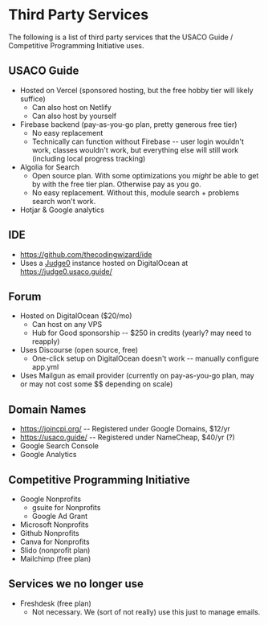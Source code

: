 # Third Party Services

The following is a list of third party services that the USACO Guide / Competitive Programming Initiative uses.

## USACO Guide

- Hosted on Vercel (sponsored hosting, but the free hobby tier will likely suffice)
  - Can also host on Netlify
  - Can also host by yourself
- Firebase backend (pay-as-you-go plan, pretty generous free tier)
  - No easy replacement
  - Technically can function without Firebase -- user login wouldn't work, classes wouldn't work, but everything else will still work (including local progress tracking)
- Algolia for Search
  - Open source plan. With some optimizations you _might_ be able to get by with the free tier plan. Otherwise pay as you go.
  - No easy replacement. Without this, module search + problems search won't work.
- Hotjar & Google analytics

## IDE

- https://github.com/thecodingwizard/ide
- Uses a [Judge0](https://github.com/judge0/judge0) instance hosted on DigitalOcean at https://judge0.usaco.guide/

## Forum

- Hosted on DigitalOcean (\$20/mo)
  - Can host on any VPS
  - Hub for Good sponsorship -- \$250 in credits (yearly? may need to reapply)
- Uses Discourse (open source, free)
  - One-click setup on DigitalOcean doesn't work -- manually configure app.yml
- Uses Mailgun as email provider (currently on pay-as-you-go plan, may or may not cost some \$\$ depending on scale)

## Domain Names

- https://joincpi.org/ -- Registered under Google Domains, \$12/yr
- https://usaco.guide/ -- Registered under NameCheap, \$40/yr (?)
- Google Search Console
- Google Analytics

## Competitive Programming Initiative

- Google Nonprofits
  - gsuite for Nonprofits
  - Google Ad Grant
- Microsoft Nonprofits
- Github Nonprofits
- Canva for Nonprofits
- Slido (nonprofit plan)
- Mailchimp (free plan)

## Services we no longer use

- Freshdesk (free plan)
  - Not necessary. We (sort of not really) use this just to manage emails.
